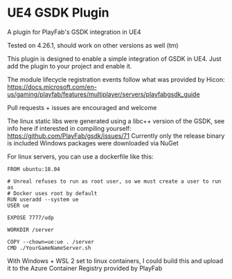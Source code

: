 # UE4 GSDK Plugin
A plugin for PlayFab's GSDK integration in UE4

Tested on 4.26.1, should work on other versions as well (tm)

This plugin is designed to enable a simple integration of GSDK in UE4. Just add the plugin to your project and enable it.

The module lifecycle registration events follow what was provided by Hicon: https://docs.microsoft.com/en-us/gaming/playfab/features/multiplayer/servers/playfabgsdk_guide

Pull requests + issues are encouraged and welcome

The linux static libs were generated using a libc++ version of the GSDK, see info here if interested in compiling yourself: https://github.com/PlayFab/gsdk/issues/71
Currently only the release binary is included
Windows packages were downloaded via NuGet

For linux servers, you can use a dockerfile like this:

```
FROM ubuntu:18.04

# Unreal refuses to run as root user, so we must create a user to run as
# Docker uses root by default
RUN useradd --system ue
USER ue

EXPOSE 7777/udp

WORKDIR /server

COPY --chown=ue:ue . /server
CMD ./YourGameNameServer.sh
```
With Windows + WSL 2 set to linux containers, I could build this and upload it to the Azure Container Registry provided by PlayFab
